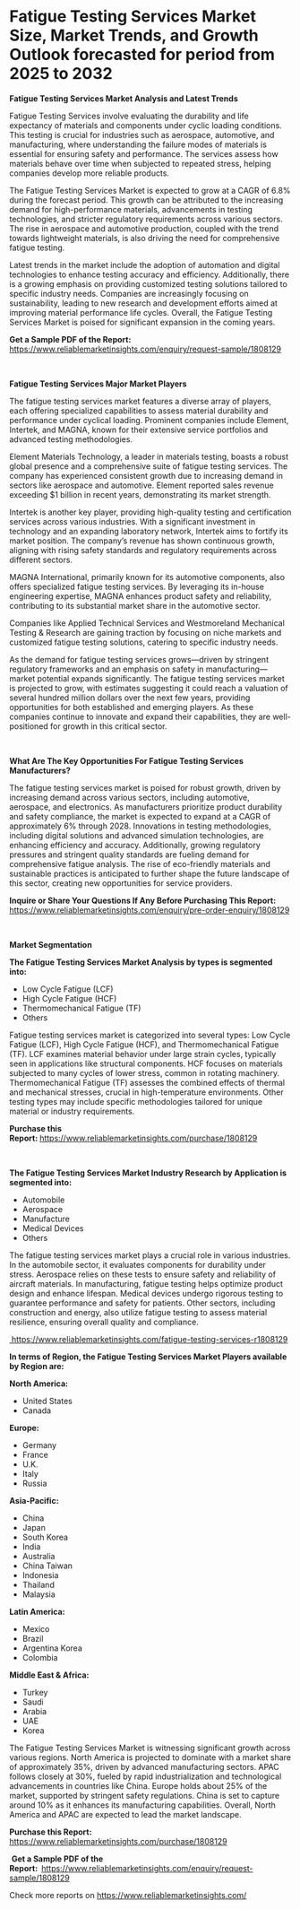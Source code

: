 <p><h1>Fatigue Testing Services Market Size, Market Trends, and Growth Outlook forecasted for period from 2025 to 2032</h1></p><p><strong>Fatigue Testing Services Market Analysis and Latest Trends</strong></p>
<p><p>Fatigue Testing Services involve evaluating the durability and life expectancy of materials and components under cyclic loading conditions. This testing is crucial for industries such as aerospace, automotive, and manufacturing, where understanding the failure modes of materials is essential for ensuring safety and performance. The services assess how materials behave over time when subjected to repeated stress, helping companies develop more reliable products.</p><p>The Fatigue Testing Services Market is expected to grow at a CAGR of 6.8% during the forecast period. This growth can be attributed to the increasing demand for high-performance materials, advancements in testing technologies, and stricter regulatory requirements across various sectors. The rise in aerospace and automotive production, coupled with the trend towards lightweight materials, is also driving the need for comprehensive fatigue testing.</p><p>Latest trends in the market include the adoption of automation and digital technologies to enhance testing accuracy and efficiency. Additionally, there is a growing emphasis on providing customized testing solutions tailored to specific industry needs. Companies are increasingly focusing on sustainability, leading to new research and development efforts aimed at improving material performance life cycles. Overall, the Fatigue Testing Services Market is poised for significant expansion in the coming years.</p></p>
<p><strong>Get a Sample PDF of the Report:&nbsp;</strong> <a href="https://www.reliablemarketinsights.com/enquiry/request-sample/1808129?utm_campaign=2002&utm_medium=2&utm_source=Github&utm_content=ia&utm_term=10032025&utm_id=fatigue-testing-services">https://www.reliablemarketinsights.com/enquiry/request-sample/1808129</a></p>
<p>&nbsp;</p>
<p><strong>Fatigue Testing Services Major Market Players</strong></p>
<p><p>The fatigue testing services market features a diverse array of players, each offering specialized capabilities to assess material durability and performance under cyclical loading. Prominent companies include Element, Intertek, and MAGNA, known for their extensive service portfolios and advanced testing methodologies.</p><p>Element Materials Technology, a leader in materials testing, boasts a robust global presence and a comprehensive suite of fatigue testing services. The company has experienced consistent growth due to increasing demand in sectors like aerospace and automotive. Element reported sales revenue exceeding $1 billion in recent years, demonstrating its market strength.</p><p>Intertek is another key player, providing high-quality testing and certification services across various industries. With a significant investment in technology and an expanding laboratory network, Intertek aims to fortify its market position. The company’s revenue has shown continuous growth, aligning with rising safety standards and regulatory requirements across different sectors.</p><p>MAGNA International, primarily known for its automotive components, also offers specialized fatigue testing services. By leveraging its in-house engineering expertise, MAGNA enhances product safety and reliability, contributing to its substantial market share in the automotive sector.</p><p>Companies like Applied Technical Services and Westmoreland Mechanical Testing & Research are gaining traction by focusing on niche markets and customized fatigue testing solutions, catering to specific industry needs.</p><p>As the demand for fatigue testing services grows—driven by stringent regulatory frameworks and an emphasis on safety in manufacturing—market potential expands significantly. The fatigue testing services market is projected to grow, with estimates suggesting it could reach a valuation of several hundred million dollars over the next few years, providing opportunities for both established and emerging players. As these companies continue to innovate and expand their capabilities, they are well-positioned for growth in this critical sector.</p></p>
<p>&nbsp;</p>
<p><strong>What Are The Key Opportunities For Fatigue Testing Services Manufacturers?</strong></p>
<p><p>The fatigue testing services market is poised for robust growth, driven by increasing demand across various sectors, including automotive, aerospace, and electronics. As manufacturers prioritize product durability and safety compliance, the market is expected to expand at a CAGR of approximately 6% through 2028. Innovations in testing methodologies, including digital solutions and advanced simulation technologies, are enhancing efficiency and accuracy. Additionally, growing regulatory pressures and stringent quality standards are fueling demand for comprehensive fatigue analysis. The rise of eco-friendly materials and sustainable practices is anticipated to further shape the future landscape of this sector, creating new opportunities for service providers.</p></p>
<p><strong>Inquire or Share Your Questions If Any Before Purchasing This Report:</strong> <a href="https://www.reliablemarketinsights.com/enquiry/pre-order-enquiry/1808129?utm_campaign=2002&utm_medium=2&utm_source=Github&utm_content=ia&utm_term=10032025&utm_id=fatigue-testing-services">https://www.reliablemarketinsights.com/enquiry/pre-order-enquiry/1808129</a></p>
<p>&nbsp;</p>
<p><strong>Market Segmentation</strong></p>
<p><strong>The Fatigue Testing Services Market Analysis by types is segmented into:</strong></p>
<p><ul><li>Low Cycle Fatigue (LCF)</li><li>High Cycle Fatigue (HCF)</li><li>Thermomechanical Fatigue (TF)</li><li>Others</li></ul></p>
<p><p>Fatigue testing services market is categorized into several types: Low Cycle Fatigue (LCF), High Cycle Fatigue (HCF), and Thermomechanical Fatigue (TF). LCF examines material behavior under large strain cycles, typically seen in applications like structural components. HCF focuses on materials subjected to many cycles of lower stress, common in rotating machinery. Thermomechanical Fatigue (TF) assesses the combined effects of thermal and mechanical stresses, crucial in high-temperature environments. Other testing types may include specific methodologies tailored for unique material or industry requirements.</p></p>
<p><strong>Purchase this Report:&nbsp;</strong><a href="https://www.reliablemarketinsights.com/purchase/1808129?utm_campaign=2002&utm_medium=2&utm_source=Github&utm_content=ia&utm_term=10032025&utm_id=fatigue-testing-services">https://www.reliablemarketinsights.com/purchase/1808129</a></p>
<p>&nbsp;</p>
<p><strong>The Fatigue Testing Services Market Industry Research by Application is segmented into:</strong></p>
<p><ul><li>Automobile</li><li>Aerospace</li><li>Manufacture</li><li>Medical Devices</li><li>Others</li></ul></p>
<p><p>The fatigue testing services market plays a crucial role in various industries. In the automobile sector, it evaluates components for durability under stress. Aerospace relies on these tests to ensure safety and reliability of aircraft materials. In manufacturing, fatigue testing helps optimize product design and enhance lifespan. Medical devices undergo rigorous testing to guarantee performance and safety for patients. Other sectors, including construction and energy, also utilize fatigue testing to assess material resilience, ensuring overall quality and compliance.</p></p>
<p><a href="https://www.reliablemarketinsights.com/fatigue-testing-services-r1808129?utm_campaign=2002&utm_medium=2&utm_source=Github&utm_content=ia&utm_term=10032025&utm_id=fatigue-testing-services">&nbsp;https://www.reliablemarketinsights.com/fatigue-testing-services-r1808129</a></p>
<p><strong>In terms of Region, the Fatigue Testing Services Market Players available by Region are:</strong></p>
<p>
    <p> <strong> North America: </strong>
        <ul>
            <li>United States</li>
            <li>Canada</li>
        </ul>
        </p> 
    <p> <strong> Europe: </strong>
        <ul>
            <li>Germany</li>
            <li>France</li>
            <li>U.K.</li>
            <li>Italy</li>
            <li>Russia</li>
        </ul>
        </p> 
    <p> <strong> Asia-Pacific: </strong>
        <ul>
            <li>China</li>
            <li>Japan</li>
            <li>South Korea</li>
            <li>India</li>
            <li>Australia</li>
            <li>China Taiwan</li>
            <li>Indonesia</li>
            <li>Thailand</li>
            <li>Malaysia</li>
        </ul>
        </p> 
    <p> <strong> Latin America: </strong>
        <ul>
            <li>Mexico</li>
            <li>Brazil</li>
            <li>Argentina Korea</li>
            <li>Colombia</li>
        </ul>
        </p> 
    <p> <strong> Middle East & Africa: </strong>
        <ul>
            <li>Turkey</li>
            <li>Saudi</li>
            <li>Arabia</li>
            <li>UAE</li>
            <li>Korea</li>
        </ul>
    </p>
    </p>
<p><p>The Fatigue Testing Services Market is witnessing significant growth across various regions. North America is projected to dominate with a market share of approximately 35%, driven by advanced manufacturing sectors. APAC follows closely at 30%, fueled by rapid industrialization and technological advancements in countries like China. Europe holds about 25% of the market, supported by stringent safety regulations. China is set to capture around 10% as it enhances its manufacturing capabilities. Overall, North America and APAC are expected to lead the market landscape.</p></p>
<p><strong>Purchase this Report: </strong><a href="https://www.reliablemarketinsights.com/purchase/1808129?utm_campaign=2002&utm_medium=2&utm_source=Github&utm_content=ia&utm_term=10032025&utm_id=fatigue-testing-services">https://www.reliablemarketinsights.com/purchase/1808129</a></p>
<p>&nbsp;<strong>Get a Sample PDF of the Report:&nbsp;&nbsp;</strong><a href="https://www.reliablemarketinsights.com/enquiry/request-sample/1808129?utm_campaign=2002&utm_medium=2&utm_source=Github&utm_content=ia&utm_term=10032025&utm_id=fatigue-testing-services">https://www.reliablemarketinsights.com/enquiry/request-sample/1808129</a></p>
<p><strong></strong></p>
<p>Check more reports on <a href="https://www.reliablemarketinsights.com/?utm_campaign=2002&utm_medium=2&utm_source=Github&utm_content=ia&utm_term=10032025&utm_id=fatigue-testing-services">https://www.reliablemarketinsights.com/</a></p>